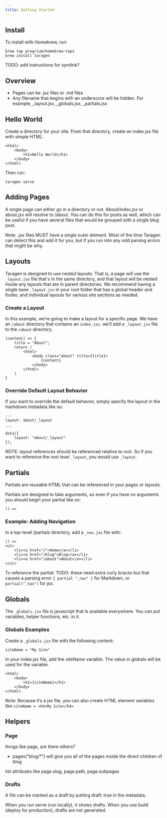 ```yaml
---
title: Getting Started
---
```


## Install

To install with Homebrew, run:
```
brew tap progrium/homebrew-taps
brew install taragen
```

TODO: add instructions for symlink?

## Overview

* Pages can be .jsx files or .md files
* Any filename that begins with an underscore will be hidden. For example, _layout.jsx, _globals.jsx, _partials.jsx

## Hello World

Create a directory for your site. From that directory, create an index.jsx file with simple HTML:

```
<html>
    <body>
        <h1>Hello World</h1>
    </body>
</html>
```

Then run:
```
taragen serve
```

## Adding Pages
A single page can either go in a directory or not. About/index.jsx or about.jsx will resolve to /about. You can do this for posts as well, which can be useful if you have several files that would be grouped with a single blog post.

Note: .jsx files MUST have a single outer element. Most of the time Taragen can detect this and add it for you, but if you run into any odd parsing errors that might be why. 

## Layouts
Taragen is designed to use nested layouts. That is, a page will use the ```_layout.jsx``` file that's in the same directory, and that layout will be nested inside any layouts that are in parent directories.
We recommend having a single base ```_layout.jsx``` in your root folder that has a global header and footer, and individual layouts for various site sections as needed.

### Create a Layout
In this example, we’re going to make a layout for a specific page. We have an ```/about``` directory that contains an ```index.jsx```. we’ll add a ```_layout.jsx``` file to the ```/about``` directory. 

```
(content) => {
	title = "About";
	return (
		<html>
			<body class="about" title={title}>
				{content}
			</body>
		</html>
	)
}
```

### Override Default Layout Behavior
If you want to override the default behavior, simply specify the layout in the markdown metadata like so:

```
---
layout: about/_layout
___
```
```
data({
    layout: "about/_layout"
});
```

NOTE: layout references should be referenced relative to root. So if you want to reference the root level ```_layout```, you would use ```_layout```.

## Partials
Partials are reusable HTML that can be referenced in your pages or layouts. 

Partials are designed to take arguments, so even if you have no arguments you should begin your partial like so:
```
() =>
```

### Example: Adding Navigation
In a top-level /partials directory, add a ```_nav.jsx``` file with:

```
() =>
<ul>
	<li><a href="/">Home</a></li>
	<li><a href="/blog">Blog</a></li>
	<li><a href="/about">About</a></li>
</ul>
```


To reference the partial:
TODO: these need extra curly braces but that causes a parsing error
```{ partial "_nav" }``` for Markdown, or ``` partial("_nav")``` for jsx.

## Globals
The ```_globals.jsx``` file is javascript that is available everywhere. You can put variables, helper functions, etc. in it.

### Globals Examples
Create a ```_globals.jsx``` file with the following content:
```
siteName = "My Site"
```
In your index.jsx file, add the siteName variable. The value in globals will be used for the variable.
```
<html>
    <body>
        <h1>{siteName}</h1>
    </body>
</html>
```
Note: Because it’s a jsx file, you can also create HTML element variables like ```siteName = <h4>My Site</h4>```

## Helpers

### Page
things like page, are there others?

* pages(”blog/*”) will give you all of the pages inside the direct children of blog

list attributes like page.slug, page.path, page.subpages

### Drafts
A file can be marked as a draft by putting draft: true in the metadata.

When you run serve (run locally), it shows drafts. When you use build (deploy for production), drafts are not generated.